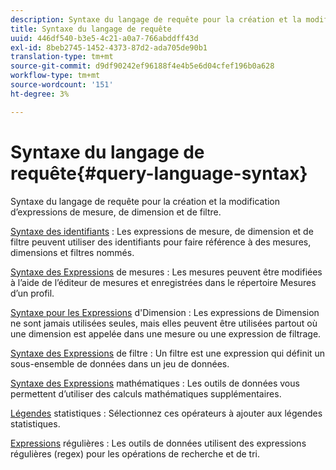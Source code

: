 ```yaml
---
description: Syntaxe du langage de requête pour la création et la modification d’expressions de mesure, de dimension et de filtre.
title: Syntaxe du langage de requête
uuid: 446df540-b3e5-4c21-a0a7-766abddff43d
exl-id: 8beb2745-1452-4373-87d2-ada705de90b1
translation-type: tm+mt
source-git-commit: d9df90242ef96188f4e4b5e6d04cfef196b0a628
workflow-type: tm+mt
source-wordcount: '151'
ht-degree: 3%

---
```


# Syntaxe du langage de requête{#query-language-syntax}

Syntaxe du langage de requête pour la création et la modification d’expressions de mesure, de dimension et de filtre.

[Syntaxe des identifiants](../c-qry-lang-syntx/c-syntx-id.md) : Les expressions de mesure, de dimension et de filtre peuvent utiliser des identifiants pour faire référence à des mesures, dimensions et filtres nommés.

[Syntaxe des Expressions](../c-qry-lang-syntx/c-syntx-mtrc-exp.md) de mesures : Les mesures peuvent être modifiées à l’aide de l’éditeur de mesures et enregistrées dans le répertoire Mesures d’un profil.

[Syntaxe pour les Expressions](../c-qry-lang-syntx/c-syntx-dim-exp.md) d&#39;Dimension : Les expressions de Dimension ne sont jamais utilisées seules, mais elles peuvent être utilisées partout où une dimension est appelée dans une mesure ou une expression de filtrage.

[Syntaxe des Expressions](../c-qry-lang-syntx/c-syntx-fltr-exp.md) de filtre : Un filtre est une expression qui définit un sous-ensemble de données dans un jeu de données.

[Syntaxe des Expressions](../c-qry-lang-syntx/c-math-expressions.md) mathématiques : Les outils de données vous permettent d’utiliser des calculs mathématiques supplémentaires.

[Légendes](../c-qry-lang-syntx/c-statistical-callouts.md) statistiques : Sélectionnez ces opérateurs à ajouter aux légendes statistiques.

[Expressions](../c-qry-lang-syntx/c-search-regex.md) régulières : Les outils de données utilisent des expressions régulières (regex) pour les opérations de recherche et de tri.
